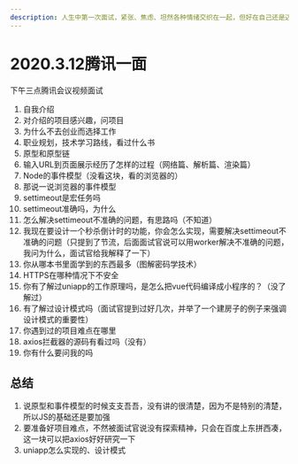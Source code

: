 ```yaml
---
description: 人生中第一次面试，紧张、焦虑、坦然各种情绪交织在一起，但好在自己还是迈出了这艰难的一步！
---
```


# 2020.3.12腾讯一面

下午三点腾讯会议视频面试

1. 自我介绍
2. 对介绍的项目感兴趣，问项目
3. 为什么不去创业而选择工作
4. 职业规划，技术学习路线，看过什么书
5. 原型和原型链
6. 输入URL到页面展示经历了怎样的过程（网络篇、解析篇、渲染篇）
7. Node的事件模型（没看这块，看的浏览器的）
8. 那说一说浏览器的事件模型
9. settimeout是宏任务吗
10. settimeout准确吗，为什么
11. 怎么解决settimeout不准确的问题，有思路吗（不知道）
12. 我现在要设计一个秒杀倒计时的功能，你会怎么实现，需要解决settimeout不准确的问题（只提到了节流，后面面试官说可以用worker解决不准确的问题，我问为什么，面试官给我解释了一下）
13. 你从哪本书里面学到的东西最多（图解密码学技术）
14. HTTPS在哪种情况下不安全
15. 你有了解过uniapp的工作原理吗，是怎么把vue代码编译成小程序的？（没了解过）
16. 有了解过设计模式吗（面试官提到过好几次，并举了一个建房子的例子来强调设计模式的重要性）
17. 你遇到过的项目难点在哪里
18. axios拦截器的源码有看过吗（没有）
19. 你有什么要问我的吗

## 总结

1. 说原型和事件模型的时候支支吾吾，没有讲的很清楚，因为不是特别的清楚，所以JS的基础还是要加强
2. 要准备好项目难点，不然被面试官说没有探索精神，只会在百度上东拼西凑，这一块可以把axios好好研究一下
3. uniapp怎么实现的、设计模式



